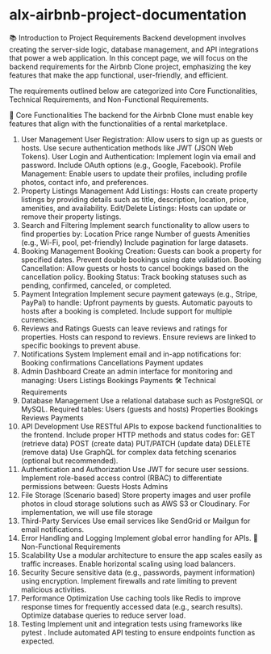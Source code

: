 # alx-airbnb-project-documentation

📚 Introduction to Project Requirements
Backend development involves creating the server-side logic, database management, and API integrations that power a web application. In this concept page, we will focus on the backend requirements for the Airbnb Clone project, emphasizing the key features that make the app functional, user-friendly, and efficient.

The requirements outlined below are categorized into Core Functionalities, Technical Requirements, and Non-Functional Requirements.

🔑 Core Functionalities
The backend for the Airbnb Clone must enable key features that align with the functionalities of a rental marketplace.

1. User Management
   User Registration:
   Allow users to sign up as guests or hosts.
   Use secure authentication methods like JWT (JSON Web Tokens).
   User Login and Authentication:
   Implement login via email and password.
   Include OAuth options (e.g., Google, Facebook).
   Profile Management:
   Enable users to update their profiles, including profile photos, contact info, and preferences.
2. Property Listings Management
   Add Listings:
   Hosts can create property listings by providing details such as title, description, location, price, amenities, and availability.
   Edit/Delete Listings:
   Hosts can update or remove their property listings.
3. Search and Filtering
   Implement search functionality to allow users to find properties by:
   Location
   Price range
   Number of guests
   Amenities (e.g., Wi-Fi, pool, pet-friendly)
   Include pagination for large datasets.
4. Booking Management
   Booking Creation:
   Guests can book a property for specified dates.
   Prevent double bookings using date validation.
   Booking Cancellation:
   Allow guests or hosts to cancel bookings based on the cancellation policy.
   Booking Status:
   Track booking statuses such as pending, confirmed, canceled, or completed.
5. Payment Integration
   Implement secure payment gateways (e.g., Stripe, PayPal) to handle:
   Upfront payments by guests.
   Automatic payouts to hosts after a booking is completed.
   Include support for multiple currencies.
6. Reviews and Ratings
   Guests can leave reviews and ratings for properties.
   Hosts can respond to reviews.
   Ensure reviews are linked to specific bookings to prevent abuse.
7. Notifications System
   Implement email and in-app notifications for:
   Booking confirmations
   Cancellations
   Payment updates
8. Admin Dashboard
   Create an admin interface for monitoring and managing:
   Users
   Listings
   Bookings
   Payments
   🛠️ Technical Requirements
9. Database Management
   Use a relational database such as PostgreSQL or MySQL.
   Required tables:
   Users (guests and hosts)
   Properties
   Bookings
   Reviews
   Payments
10. API Development
    Use RESTful APIs to expose backend functionalities to the frontend.
    Include proper HTTP methods and status codes for:
    GET (retrieve data)
    POST (create data)
    PUT/PATCH (update data)
    DELETE (remove data)
    Use GraphQL for complex data fetching scenarios (optional but recommended).
11. Authentication and Authorization
    Use JWT for secure user sessions.
    Implement role-based access control (RBAC) to differentiate permissions between:
    Guests
    Hosts
    Admins
12. File Storage (Scenario based)
    Store property images and user profile photos in cloud storage solutions such as AWS S3 or Cloudinary. For implementation, we will use file storage
13. Third-Party Services
    Use email services like SendGrid or Mailgun for email notifications.
14. Error Handling and Logging
    Implement global error handling for APIs.
    🚀 Non-Functional Requirements
15. Scalability
    Use a modular architecture to ensure the app scales easily as traffic increases.
    Enable horizontal scaling using load balancers.
16. Security
    Secure sensitive data (e.g., passwords, payment information) using encryption.
    Implement firewalls and rate limiting to prevent malicious activities.
17. Performance Optimization
    Use caching tools like Redis to improve response times for frequently accessed data (e.g., search results).
    Optimize database queries to reduce server load.
18. Testing
    Implement unit and integration tests using frameworks like pytest .
    Include automated API testing to ensure endpoints function as expected.
